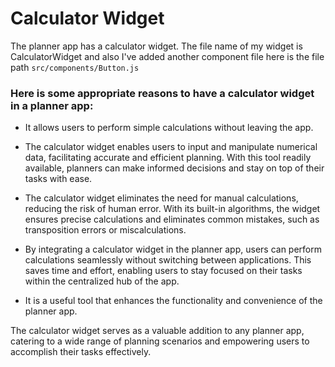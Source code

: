 # Calculator Widget

The planner app has a calculator widget. The file name of my widget is CalculatorWidget and also I've added another component file here is the file path `src/components/Button.js` 

### Here is some appropriate reasons to have a calculator widget in a planner app:

- It allows users to perform simple calculations without leaving the app.
  
- The calculator widget enables users to input and manipulate numerical data, facilitating accurate and efficient planning. With this tool readily available, planners can make informed decisions and stay on top of their tasks with ease.
  
- The calculator widget eliminates the need for manual calculations, reducing the risk of human error. With its built-in algorithms, the widget ensures precise calculations and eliminates common mistakes, such as transposition errors or miscalculations.

- By integrating a calculator widget in the planner app, users can perform calculations seamlessly without switching between applications. This saves time and effort, enabling users to stay focused on their tasks within the centralized hub of the app.
  
- It is a useful tool that enhances the functionality and convenience of the planner app.

 The calculator widget serves as a valuable addition to any planner app, catering to a wide range of planning scenarios and empowering users to accomplish their tasks effectively.